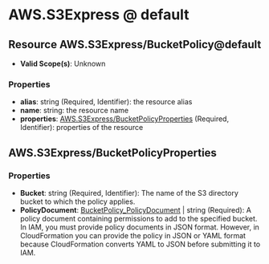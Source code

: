 # AWS.S3Express @ default

## Resource AWS.S3Express/BucketPolicy@default
* **Valid Scope(s)**: Unknown
### Properties
* **alias**: string (Required, Identifier): the resource alias
* **name**: string: the resource name
* **properties**: [AWS.S3Express/BucketPolicyProperties](#awss3expressbucketpolicyproperties) (Required, Identifier): properties of the resource

## AWS.S3Express/BucketPolicyProperties
### Properties
* **Bucket**: string (Required, Identifier): The name of the S3 directory bucket to which the policy applies.
* **PolicyDocument**: [BucketPolicy_PolicyDocument](#bucketpolicypolicydocument) | string (Required): A policy document containing permissions to add to the specified bucket. In IAM, you must provide policy documents in JSON format. However, in CloudFormation you can provide the policy in JSON or YAML format because CloudFormation converts YAML to JSON before submitting it to IAM.

